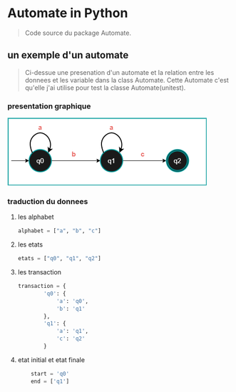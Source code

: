 # Automate in Python

>Code source du package Automate.

## un exemple d'un automate

>Ci-dessue une presenation d'un automate et la relation entre les donnees et les variable dans la class Automate.
Cette Automate c'est qu'elle j'ai utilise pour test la classe Automate(unitest).

### presentation graphique

![image](Automate/img/automate1.png)

### traduction du donnees

1. les alphabet

    ``` python
    alphabet = ["a", "b", "c"]
    ```

2. les etats

    ``` python
    etats = ["q0", "q1", "q2"]
    ```

3. les transaction

    ``` python
    transaction = {
            'q0': {
                'a': 'q0',
                'b': 'q1'
            },
            'q1': {
                'a': 'q1',
                'c': 'q2'
            }
    ```

4. etat initial et etat finale

    ``` python
        start = 'q0'
        end = ['q1']
    ```

